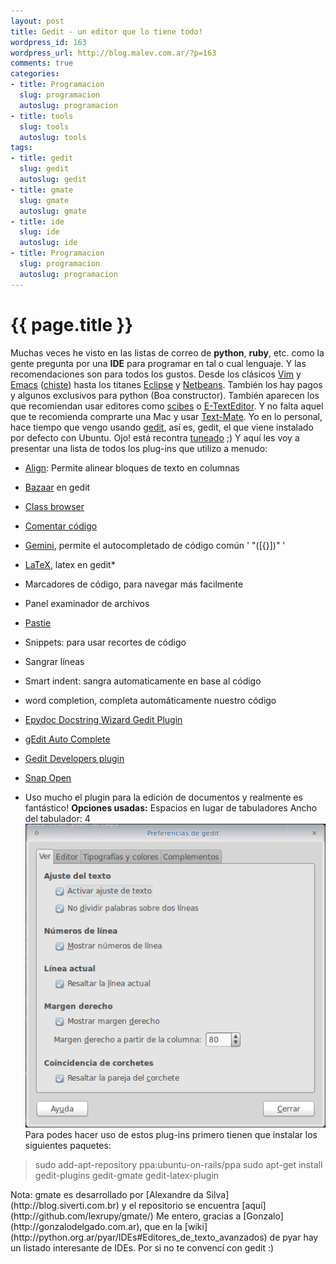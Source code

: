 ```yaml
--- 
layout: post
title: Gedit - un editor que lo tiene todo!
wordpress_id: 163
wordpress_url: http://blog.malev.com.ar/?p=163
comments: true
categories: 
- title: Programacion
  slug: programacion
  autoslug: programacion
- title: tools
  slug: tools
  autoslug: tools
tags: 
- title: gedit
  slug: gedit
  autoslug: gedit
- title: gmate
  slug: gmate
  autoslug: gmate
- title: ide
  slug: ide
  autoslug: ide
- title: Programacion
  slug: programacion
  autoslug: programacion
---
```

{{ page.title }}
================
Muchas veces he visto en las listas de correo de **python**, **ruby**, etc. como la gente pregunta por una **IDE** para programar en tal o cual lenguaje. Y las recomendaciones son para todos los gustos. Desde los clásicos [Vim](http://www.vim.org/) y [Emacs](www.gnu.org/software/emacs) ([chiste](http://www.tiraecol.net/modules/comic/comic.php?content_id=3)) hasta los titanes [Eclipse](http://eclipse.org) y [Netbeans](http://netbeans.org). También los hay pagos y algunos exclusivos para python (Boa constructor). También aparecen los que recomiendan usar editores como [scibes](http://scribes.sourceforge.net/) o [E-TextEditor](http://www.e-texteditor.com/). Y no falta aquel que te recomienda comprarte una Mac y usar [Text-Mate](http://macromates.com/).
Yo en lo personal, hace tiempo que vengo usando [gedit](www.gnome.org/projects/gedit/ ), así es, gedit, el que viene instalado por defecto con Ubuntu. Ojo! está recontra [tuneado](http://es.wikipedia.org/wiki/Tuneo) ;)
Y aquí les voy a presentar una lista de todos los plug-ins que utilizo a menudo:


 * [Align](http://users.tkk.fi/~otsaloma/gedit/): Permite alinear bloques de texto en columnas

 * [Bazaar](http://launchpad.net/bzr-gedit) en gedit

 * [Class browser](http://www.stambouliote.de/projects/gedit_plugins.html)

 * [Comentar código](http://projects.gnome.org/gedit/plugins.html)

 * [Gemini](http://www.garyharan.com/), permite el autocompletado de código común ' "([{}])" '

 * [LaTeX](http://sourceforge.net/projects/gedit-latex/), latex en gedit*

 * Marcadores de código, para navegar más facilmente

 * Panel examinador de archivos

 * [Pastie](http://hiler.pl/)

 * Snippets: para usar recortes de código

 * Sangrar líneas

 * Smart indent: sangra automaticamente en base al código

 * word completion, completa automáticamente nuestro código

 * [Epydoc Docstring Wizard Gedit Plugin](http://code.google.com/p/docstringwizard/)

 * [gEdit Auto Complete](http://sourceforge.net/projects/gedit-autocomp/)

 * [Gedit Developers plugin](https://code.launchpad.net/gdp)

 * [Snap Open](https://github.com/MadsBuus/gedit-snapopen-plugin/)



* Uso mucho el plugin para la edición de documentos y realmente es fantástico!
**Opciones usadas:**
Espacios en lugar de tabuladores
Ancho del tabulador: 4
[
![](/images/posts/2010/02/opciones_gedit1.png "opciones_gedit")
](http://blog.malev.com.ar/wp-content/uploads/2010/02/opciones_gedit1.png)
Para podes hacer uso de estos plug-ins primero tienen que instalar los siguientes paquetes:
<blockquote>
sudo add-apt-repository ppa:ubuntu-on-rails/ppa
sudo apt-get install gedit-plugins gedit-gmate gedit-latex-plugin
</blockquote>
Nota: gmate es desarrollado por [Alexandre da Silva](http://blog.siverti.com.br) y el repositorio se encuentra [aquí](http://github.com/lexrupy/gmate/)
Me entero, gracias a [Gonzalo](http://gonzalodelgado.com.ar), que en la [wiki](http://python.org.ar/pyar/IDEs#Editores_de_texto_avanzados) de pyar hay un listado interesante de IDEs. Por si no te convencí con gedit :)
